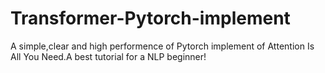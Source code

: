 # Transformer-Pytorch-implement
A simple,clear and high performence of Pytorch implement of Attention Is All You Need.A best tutorial for a NLP beginner!
